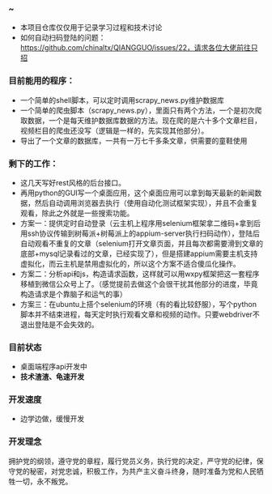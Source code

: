 ### ~
- 本项目仓库仅仅用于记录学习过程和技术讨论
- 如何自动扫码登陆的问题：https://github.com/chinaltx/QIANGGUO/issues/22，请求各位大佬前往只招

### 目前能用的程序：
- 一个简单的shell脚本，可以定时调用scrapy_news.py维护数据库
- 一个简单的爬虫脚本（scrapy_news.py），里面只有两个方法，一个是初次爬取数据，一个是每天维护数据库数据的方法。现在爬的是六十多个文章栏目，视频栏目的爬虫还没写（逻辑是一样的，先实现其他部分）。
- 导出了一个文章的数据库，一共有一万七千多条文章，供需要的童鞋使用

### 剩下的工作：
- 这几天写好rest风格的后台接口。
- 再用python的GUI写一个桌面应用，这个桌面应用可以拿到每天最新的新闻数据，然后自动调用浏览器去执行（使用自动化测试框架实现），并且不会重复观看，除此之外就是一些搜索功能。
- 方案一：提供定时自动登录（云主机上程序用selenium框架拿二维码+拿到后用ssh协议传输到树莓派+树莓派上的appium-server执行扫码动作），登陆后自动观看不重复的文章（selenium打开文章页面，并且每次都需要滑到文章的底部+mysql记录看过的文章，已经实现了），但是搭建appium需要主机支持虚拟化，而云主机是禁用虚拟化的，所以这个方案不适合傻瓜化操作。
- 方案二：分析api和js，构造请求函数，这样就可以用wxpy框架把这一套程序移植到微信公众号上了。（感觉提前去做这个会很干扰其他部分的进度，毕竟构造请求是个靠脑子和运气的事）
- 方案三：在ubuntu上搭个selenium的环境（有的看比较舒服），写个python脚本并不结束进程，每天定时执行观看文章和视频的动作。只要webdriver不退出登陆是不会失效的。

### 目前状态
- 桌面端程序api开发中
- **技术渣渣、龟速开发**

### 开发速度
- 边学边做，缓慢开发

### 开发理念
拥护党的纲领，遵守党的章程，履行党员义务，执行党的决定，严守党的纪律，保守党的秘密，对党忠诚，积极工作，为共产主义奋斗终身，随时准备为党和人民牺牲一切，永不叛党。

